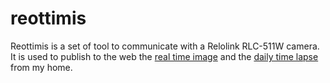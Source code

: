 # reottimis

Reottimis is a set of tool to communicate with a Relolink RLC-511W
camera. It is used to publish to the web the [real time
image](https://www.evolware.dev/attimis/) and the [daily time
lapse](https://www.evolware.dev/attimis/video/) from my home.

